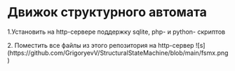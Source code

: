# Движок структурного автомата
<p>1.Установить на http-сервере поддержку sqlite, php- и python- скриптов
<p>2. Поместить все файлы из этого репозитория на http-сервер
![s](https://github.com/GrigoryevV/StructuralStateMachine/blob/main/fsmx.png)




